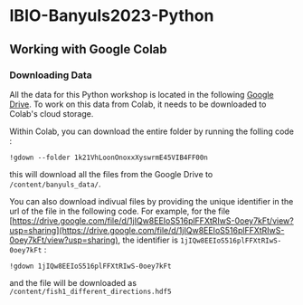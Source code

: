 # IBIO-Banyuls2023-Python


## Working with Google Colab

### Downloading Data

All the data for this Python workshop is located in the following [Google Drive](https://drive.google.com/drive/folders/1k21VhLoonOnoxxXyswrmE45VIB4FF00n?usp=sharing "Link to the Google Drive"). To work on this data from Colab, it needs to be downloaded to Colab's cloud storage.

Within Colab, you can download the entire folder by running the folling code :
```
!gdown --folder 1k21VhLoonOnoxxXyswrmE45VIB4FF00n
```
this will download all the files from the Google Drive to `/content/banyuls_data/`.

You can also download indivual files by providing the unique identifier in the url of the file in the following code. For example, for the file [https://drive.google.com/file/d/1jIQw8EEIoS516plFFXtRIwS-0oey7kFt/view?usp=sharing](https://drive.google.com/file/d/1jIQw8EEIoS516plFFXtRIwS-0oey7kFt/view?usp=sharing), the identifier is `1jIQw8EEIoS516plFFXtRIwS-0oey7kFt` :

```
!gdown 1jIQw8EEIoS516plFFXtRIwS-0oey7kFt
```
and the file will be downloaded as `/content/fish1_different_directions.hdf5`
